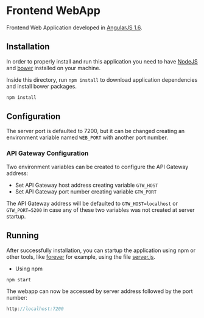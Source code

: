 # Frontend WebApp

Frontend Web Application developed in [AngularJS 1.6](https://angularjs.org/).

## Installation

In order to properly install and run this application you need to have [NodeJS](https://nodejs.org/en) and [bower](https://bower.io/) installed on your machine.

Inside this directory, run `npm install` to download application dependencies and install bower packages.

```js
npm install
```

## Configuration

The server port is defaulted to 7200, but it can be changed creating an environment variable named `WEB_PORT` with another port number.

### API Gateway Configuration

Two environment variables can be created to configure the API Gateway address:

- Set API Gateway host address creating variable `GTW_HOST`
- Set API Gateway port number creating variable `GTW_PORT`

The API Gateway address will be defaulted to `GTW_HOST=localhost` or `GTW_PORT=5200` in case any of these two variables was not created at server startup.

## Running

After successfully installation, you can startup the application using npm or other tools, like [forever](https://github.com/foreverjs/forever) for example, using the file [server.js](./src/server/server.js).

- Using npm

```js
npm start
```

The webapp can now be accessed by server address followed by the port number:

```js
http://localhost:7200
```